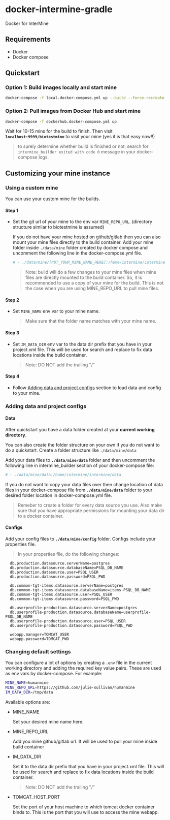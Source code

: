 # docker-intermine-gradle
Docker for InterMine

## Requirements
 - Docker
 - Docker compose

## Quickstart
### Option 1: Build images locally and start mine
```bash
docker-compose -f local.docker-compose.yml up --build --force-recreate
```

### Option 2: Pull images from Docker Hub and start mine
```bash
docker-compose -f dockerhub.docker-compose.yml up 
```

Wait for 10-15 mins for the build to finish. Then visit **`localhost:9999/biotestmine`**
to visit your mine (yes it is that easy now!!)
> to surely determine whether build is finished or not, search for `intermine_builder exited with code 0` message in your docker-compose logs.
## Customizing your mine instance

### Using a custom mine
You can use your custom mine for the builds. 

#### Step 1

- Set the git url of your mine to the env var `MINE_REPO_URL`. (directory structure similar to biotestmine is assumed)


   If you do not have your mine hosted on github/gitlab then you can also mount your   mine files directly to the build container. Add your mine folder inside `./data/mine`  folder created by docker compose and uncomment the following line in the    docker-compose.yml file. 
   ```bash
   # - ./data/mine/[PUT_YOUR_MINE_NAME_HERE]:/home/intermine/intermine/ [PUT_YOUR_MINE_NAME_HERE]

   ```
   > Note: build will do a few changes to your mine files when mine files are directly mounted to the build container. So, it is recommended to use a copy of your mine for the build. This is not the case when you are using MINE_REPO_URL to pull mine files.

#### Step 2
- Set `MINE_NAME` env var to your mine name.

   > Make sure that the folder name matches with your mine name.

#### Step 3
- Set `IM_DATA_DIR` env var to the data dir prefix that you have in your project.xml file. This will be used for search and replace to fix data locations inside the build container.

  > Note: DO NOT add the trailing "/"

#### Step 4
- Follow [Adding data and project configs](#adding-data-and-project-configs) section to load data and config to your mine.


### Adding data and project configs

#### Data

After quickstart you have a data folder created at your **current working directory**. 

You can also create the folder structure on your own if you do not want to do a quickstart. Create a folder structure like `./data/mine/data`  

Add your data files to **`./data/mine/data`** folder and then uncomment the following line in intermine_builder section of your docker-compose file:
```bash
# - ./data/mine/data:/home/intermine/intermine/data
```

 If you do not want to copy your data files over then change location of data files in your docker-compose file from **`./data/mine/data`** folder to your desired folder location in docker-compose.yml file.

> Remeber to create a folder for every data source you use. Also make sure that you have appropriate permissions for mounting your data dir to a docker container.

#### Configs

Add your config files to **`./data/mine/config`** folder. Configs include your properties file.

> In your properties file, do the following changes:

      db.production.datasource.serverName=postgres
      db.production.datasource.databaseName=PSQL_DB_NAME
      db.production.datasource.user=PSQL_USER
      db.production.datasource.password=PSQL_PWD
  
      db.common-tgt-items.datasource.serverName=postgres
      db.common-tgt-items.datasource.databaseName=items-PSQL_DB_NAME
      db.common-tgt-items.datasource.user=PSQL_USER
      db.common-tgt-items.datasource.password=PSQL_PWD
      
      db.userprofile-production.datasource.serverName=postgres
      db.userprofile-production.datasource.databaseName=userprofile-PSQL_DB_NAME
      db.userprofile-production.datasource.user=PSQL_USER
      db.userprofile-production.datasource.password=PSQL_PWD

      webapp.manager=TOMCAT_USER
      webapp.password=TOMCAT_PWD

### Changing default settings
You can configure a lot of options by creating a `.env` file in the current working directory and adding the required key value pairs. These are used as env vars by docker-compose. For example:
```bash
MINE_NAME=humanmine
MINE_REPO_URL=https://github.com/julie-sullivan/humanmine
IM_DATA_DIR=/tmp/data
```

Available options are:
 - MINE_NAME

   Set your desired mine name here.

 - MINE_REPO_URL
   
   Add you mine github/gitlab url. It will be used to pull your mine inside build container

 - IM_DATA_DIR

   Set it to the data dir prefix that you have in your project.xml file. This will be used for search and replace to fix data locations inside the build container.

    > Note: DO NOT add the trailing "/"

 - TOMCAT_HOST_PORT
   
   Set the port of your host machine to which tomcat docker container binds to. This is the port that you will use to access the mine webapp.
